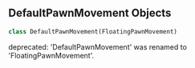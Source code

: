 ## DefaultPawnMovement Objects

```python
class DefaultPawnMovement(FloatingPawnMovement)
```

deprecated: 'DefaultPawnMovement' was renamed to 'FloatingPawnMovement'.

<a id="unreal.Font"></a>